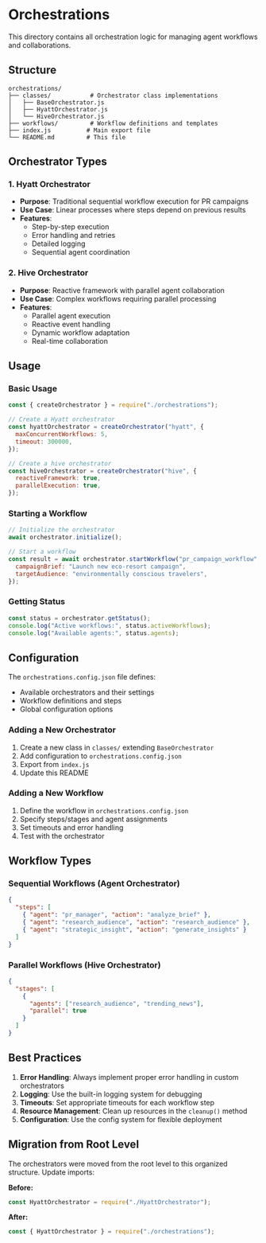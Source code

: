 # Orchestrations

This directory contains all orchestration logic for managing agent workflows and collaborations.

## Structure

```
orchestrations/
├── classes/           # Orchestrator class implementations
│   ├── BaseOrchestrator.js
│   ├── HyattOrchestrator.js
│   └── HiveOrchestrator.js
├── workflows/         # Workflow definitions and templates
├── index.js          # Main export file
└── README.md         # This file
```

## Orchestrator Types

### 1. Hyatt Orchestrator

- **Purpose**: Traditional sequential workflow execution for PR campaigns
- **Use Case**: Linear processes where steps depend on previous results
- **Features**:
  - Step-by-step execution
  - Error handling and retries
  - Detailed logging
  - Sequential agent coordination

### 2. Hive Orchestrator

- **Purpose**: Reactive framework with parallel agent collaboration
- **Use Case**: Complex workflows requiring parallel processing
- **Features**:
  - Parallel agent execution
  - Reactive event handling
  - Dynamic workflow adaptation
  - Real-time collaboration

## Usage

### Basic Usage

```javascript
const { createOrchestrator } = require("./orchestrations");

// Create a Hyatt orchestrator
const hyattOrchestrator = createOrchestrator("hyatt", {
  maxConcurrentWorkflows: 5,
  timeout: 300000,
});

// Create a hive orchestrator
const hiveOrchestrator = createOrchestrator("hive", {
  reactiveFramework: true,
  parallelExecution: true,
});
```

### Starting a Workflow

```javascript
// Initialize the orchestrator
await orchestrator.initialize();

// Start a workflow
const result = await orchestrator.startWorkflow("pr_campaign_workflow", {
  campaignBrief: "Launch new eco-resort campaign",
  targetAudience: "environmentally conscious travelers",
});
```

### Getting Status

```javascript
const status = orchestrator.getStatus();
console.log("Active workflows:", status.activeWorkflows);
console.log("Available agents:", status.agents);
```

## Configuration

The `orchestrations.config.json` file defines:

- Available orchestrators and their settings
- Workflow definitions and steps
- Global configuration options

### Adding a New Orchestrator

1. Create a new class in `classes/` extending `BaseOrchestrator`
2. Add configuration to `orchestrations.config.json`
3. Export from `index.js`
4. Update this README

### Adding a New Workflow

1. Define the workflow in `orchestrations.config.json`
2. Specify steps/stages and agent assignments
3. Set timeouts and error handling
4. Test with the orchestrator

## Workflow Types

### Sequential Workflows (Agent Orchestrator)

```json
{
  "steps": [
    { "agent": "pr_manager", "action": "analyze_brief" },
    { "agent": "research_audience", "action": "research_audience" },
    { "agent": "strategic_insight", "action": "generate_insights" }
  ]
}
```

### Parallel Workflows (Hive Orchestrator)

```json
{
  "stages": [
    {
      "agents": ["research_audience", "trending_news"],
      "parallel": true
    }
  ]
}
```

## Best Practices

1. **Error Handling**: Always implement proper error handling in custom orchestrators
2. **Logging**: Use the built-in logging system for debugging
3. **Timeouts**: Set appropriate timeouts for each workflow step
4. **Resource Management**: Clean up resources in the `cleanup()` method
5. **Configuration**: Use the config system for flexible deployment

## Migration from Root Level

The orchestrators were moved from the root level to this organized structure. Update imports:

**Before:**

```javascript
const HyattOrchestrator = require("./HyattOrchestrator");
```

**After:**

```javascript
const { HyattOrchestrator } = require("./orchestrations");
```
